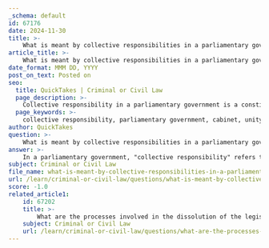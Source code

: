 ```yaml
---
_schema: default
id: 67176
date: 2024-11-30
title: >-
    What is meant by collective responsibilities in a parliamentary government?
article_title: >-
    What is meant by collective responsibilities in a parliamentary government?
date_format: MMM DD, YYYY
post_on_text: Posted on
seo:
  title: QuickTakes | Criminal or Civil Law
  page_description: >-
    Collective responsibility in a parliamentary government is a constitutional principle requiring cabinet members to publicly support government decisions, ensuring unity and accountability within the government.
  page_keywords: >-
    collective responsibility, parliamentary government, cabinet, unity, accountability, Westminster system, government decisions, public support, Ministerial Code, constitutional convention
author: QuickTakes
question: >-
    What is meant by collective responsibilities in a parliamentary government?
answer: >-
    In a parliamentary government, "collective responsibility" refers to a constitutional convention whereby all members of the cabinet are required to publicly support decisions made by the government, even if they do not personally agree with those decisions. This principle is a cornerstone of the Westminster system and serves to ensure that the government presents a united front to the legislature, the monarch, and the public.\n\nKey aspects of collective responsibility include:\n\n1. **Unified Support**: Cabinet members must support government decisions in public forums, including Parliament. This means that even if a minister disagrees with a decision, they are expected to uphold it publicly.\n\n2. **Confidential Discussions**: While ministers can express their views and disagreements during cabinet meetings, they must present a unified stance once a decision is made. This allows for open discussion within the cabinet while maintaining a cohesive public image.\n\n3. **Accountability**: Collective responsibility binds the cabinet together, making all members accountable for the actions and decisions of the government. If the government loses the confidence of the legislature, it may lead to a vote of no confidence, which can result in the resignation of the entire cabinet.\n\n4. **Legal vs. Conventional**: In some countries, such as India, collective responsibility is enshrined in law (Article 75 of the Indian Constitution), whereas in others, like the United Kingdom, it is primarily a convention without legal backing.\n\n5. **Ministerial Code**: In the UK, the Ministerial Code and the Cabinet Manual outline the expectations and rules regarding collective responsibility, reinforcing the importance of this principle in maintaining government integrity and accountability.\n\nOverall, collective responsibility is essential for the functioning of a parliamentary system, as it fosters unity and accountability within the government, ensuring that it operates effectively and maintains public trust.
subject: Criminal or Civil Law
file_name: what-is-meant-by-collective-responsibilities-in-a-parliamentary-government.md
url: /learn/criminal-or-civil-law/questions/what-is-meant-by-collective-responsibilities-in-a-parliamentary-government
score: -1.0
related_article1:
    id: 67202
    title: >-
        What are the processes involved in the dissolution of the legislature in a parliamentary system?
    subject: Criminal or Civil Law
    url: /learn/criminal-or-civil-law/questions/what-are-the-processes-involved-in-the-dissolution-of-the-legislature-in-a-parliamentary-system
---
```


&nbsp;